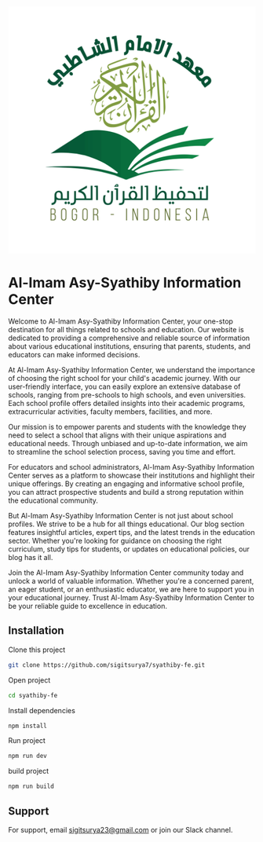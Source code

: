 
![Logo](./public/syathiby.svg)


# Al-Imam Asy-Syathiby Information Center

Welcome to Al-Imam Asy-Syathiby Information Center, your one-stop destination for all things related to schools and education. Our website is dedicated to providing a comprehensive and reliable source of information about various educational institutions, ensuring that parents, students, and educators can make informed decisions.

At Al-Imam Asy-Syathiby Information Center, we understand the importance of choosing the right school for your child's academic journey. With our user-friendly interface, you can easily explore an extensive database of schools, ranging from pre-schools to high schools, and even universities. Each school profile offers detailed insights into their academic programs, extracurricular activities, faculty members, facilities, and more.

Our mission is to empower parents and students with the knowledge they need to select a school that aligns with their unique aspirations and educational needs. Through unbiased and up-to-date information, we aim to streamline the school selection process, saving you time and effort.

For educators and school administrators, Al-Imam Asy-Syathiby Information Center serves as a platform to showcase their institutions and highlight their unique offerings. By creating an engaging and informative school profile, you can attract prospective students and build a strong reputation within the educational community.

But Al-Imam Asy-Syathiby Information Center is not just about school profiles. We strive to be a hub for all things educational. Our blog section features insightful articles, expert tips, and the latest trends in the education sector. Whether you're looking for guidance on choosing the right curriculum, study tips for students, or updates on educational policies, our blog has it all.

Join the Al-Imam Asy-Syathiby Information Center community today and unlock a world of valuable information. Whether you're a concerned parent, an eager student, or an enthusiastic educator, we are here to support you in your educational journey. Trust Al-Imam Asy-Syathiby Information Center to be your reliable guide to excellence in education.

## Installation

Clone this project

```bash
git clone https://github.com/sigitsurya7/syathiby-fe.git
```

Open project
<br>
```bash
cd syathiby-fe
```
Install dependencies
```bash
npm install
```

Run project
```bash
npm run dev
```

build project
```bash
npm run build
```
## Support

For support, email sigitsurya23@gmail.com or join our Slack channel.

